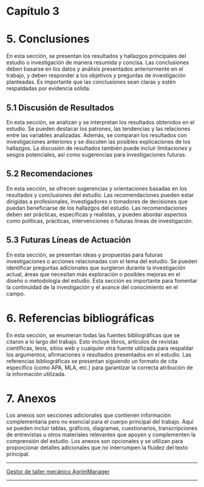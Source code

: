 # Capítulo 3

# 5. Conclusiones
En esta sección, se presentan los resultados y hallazgos principales del estudio o investigación de manera resumida y concisa. Las conclusiones deben basarse en los datos y análisis presentados anteriormente en el trabajo, y deben responder a los objetivos y preguntas de investigación planteadas. Es importante que las conclusiones sean claras y estén respaldadas por evidencia sólida.

## 5.1 Discusión de Resultados
En esta sección, se analizan y se interpretan los resultados obtenidos en el estudio. Se pueden destacar los patrones, las tendencias y las relaciones entre las variables analizadas. Además, se comparan los resultados con investigaciones anteriores y se discuten las posibles explicaciones de los hallazgos. La discusión de resultados también puede incluir limitaciones y sesgos potenciales, así como sugerencias para investigaciones futuras.

## 5.2 Recomendaciones
En esta sección, se ofrecen sugerencias y orientaciones basadas en los resultados y conclusiones del estudio. Las recomendaciones pueden estar dirigidas a profesionales, investigadores o tomadores de decisiones que puedan beneficiarse de los hallazgos del estudio. Las recomendaciones deben ser prácticas, específicas y realistas, y pueden abordar aspectos como políticas, prácticas, intervenciones o futuras líneas de investigación.

## 5.3 Futuras Líneas de Actuación
En esta sección, se presentan ideas y propuestas para futuras investigaciones o acciones relacionadas con el tema del estudio. Se pueden identificar preguntas adicionales que surgieron durante la investigación actual, áreas que necesitan más exploración o posibles mejoras en el diseño o metodología del estudio. Esta sección es importante para fomentar la continuidad de la investigación y el avance del conocimiento en el campo.

# 6. Referencias bibliográficas
En esta sección, se enumeran todas las fuentes bibliográficas que se citaron a lo largo del trabajo. Esto incluye libros, artículos de revistas científicas, tesis, sitios web y cualquier otra fuente utilizada para respaldar los argumentos, afirmaciones o resultados presentados en el estudio. Las referencias bibliográficas se presentan siguiendo un formato de cita específico (como APA, MLA, etc.) para garantizar la correcta atribución de la información utilizada.

# 7. Anexos
Los anexos son secciones adicionales que contienen información complementaria pero no esencial para el cuerpo principal del trabajo. Aquí se pueden incluir tablas, gráficos, diagramas, cuestionarios, transcripciones de entrevistas u otros materiales relevantes que apoyen y complementen la comprensión del estudio. Los anexos son opcionales y se utilizan para proporcionar detalles adicionales que no interrumpen la fluidez del texto principal.

***
[Gestor de taller mecánico AgrimManager](https://www.notion.so/Gestor-de-taller-mec-nico-AgrimManager-a8d44826c2494e15bcb235fc1019938d?pvs=4#639e240d059742f18e5e23f296b70733)
***

